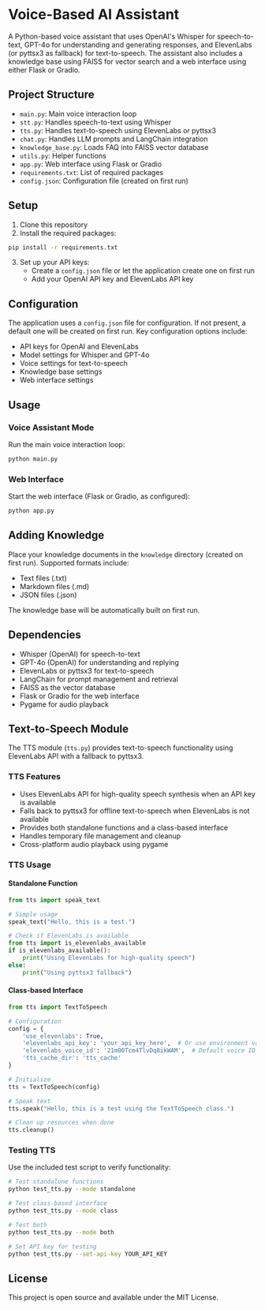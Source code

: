 # Voice-Based AI Assistant

A Python-based voice assistant that uses OpenAI's Whisper for speech-to-text, GPT-4o for understanding and generating responses, and ElevenLabs (or pyttsx3 as fallback) for text-to-speech. The assistant also includes a knowledge base using FAISS for vector search and a web interface using either Flask or Gradio.

## Project Structure

- `main.py`: Main voice interaction loop
- `stt.py`: Handles speech-to-text using Whisper
- `tts.py`: Handles text-to-speech using ElevenLabs or pyttsx3
- `chat.py`: Handles LLM prompts and LangChain integration
- `knowledge_base.py`: Loads FAQ into FAISS vector database
- `utils.py`: Helper functions
- `app.py`: Web interface using Flask or Gradio
- `requirements.txt`: List of required packages
- `config.json`: Configuration file (created on first run)

## Setup

1. Clone this repository
2. Install the required packages:

```bash
pip install -r requirements.txt
```

3. Set up your API keys:
   - Create a `config.json` file or let the application create one on first run
   - Add your OpenAI API key and ElevenLabs API key

## Configuration

The application uses a `config.json` file for configuration. If not present, a default one will be created on first run. Key configuration options include:

- API keys for OpenAI and ElevenLabs
- Model settings for Whisper and GPT-4o
- Voice settings for text-to-speech
- Knowledge base settings
- Web interface settings

## Usage

### Voice Assistant Mode

Run the main voice interaction loop:

```bash
python main.py
```

### Web Interface

Start the web interface (Flask or Gradio, as configured):

```bash
python app.py
```

## Adding Knowledge

Place your knowledge documents in the `knowledge` directory (created on first run). Supported formats include:

- Text files (.txt)
- Markdown files (.md)
- JSON files (.json)

The knowledge base will be automatically built on first run.

## Dependencies

- Whisper (OpenAI) for speech-to-text
- GPT-4o (OpenAI) for understanding and replying
- ElevenLabs or pyttsx3 for text-to-speech
- LangChain for prompt management and retrieval
- FAISS as the vector database
- Flask or Gradio for the web interface
- Pygame for audio playback

## Text-to-Speech Module

The TTS module (`tts.py`) provides text-to-speech functionality using ElevenLabs API with a fallback to pyttsx3.

### TTS Features

- Uses ElevenLabs API for high-quality speech synthesis when an API key is available
- Falls back to pyttsx3 for offline text-to-speech when ElevenLabs is not available
- Provides both standalone functions and a class-based interface
- Handles temporary file management and cleanup
- Cross-platform audio playback using pygame

### TTS Usage

#### Standalone Function

```python
from tts import speak_text

# Simple usage
speak_text("Hello, this is a test.")

# Check if ElevenLabs is available
from tts import is_elevenlabs_available
if is_elevenlabs_available():
    print("Using ElevenLabs for high-quality speech")
else:
    print("Using pyttsx3 fallback")
```

#### Class-based Interface

```python
from tts import TextToSpeech

# Configuration
config = {
    'use_elevenlabs': True,
    'elevenlabs_api_key': 'your_api_key_here',  # Or use environment variable
    'elevenlabs_voice_id': '21m00Tcm4TlvDq8ikWAM',  # Default voice ID
    'tts_cache_dir': 'tts_cache'
}

# Initialize
tts = TextToSpeech(config)

# Speak text
tts.speak("Hello, this is a test using the TextToSpeech class.")

# Clean up resources when done
tts.cleanup()
```

### Testing TTS

Use the included test script to verify functionality:

```bash
# Test standalone functions
python test_tts.py --mode standalone

# Test class-based interface
python test_tts.py --mode class

# Test both
python test_tts.py --mode both

# Set API key for testing
python test_tts.py --set-api-key YOUR_API_KEY
```

## License

This project is open source and available under the MIT License.